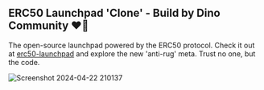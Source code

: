 ## ERC50 Launchpad 'Clone' - Build by Dino Community ❤️🦖

The open-source launchpad powered by the ERC50 protocol.
Check it out at [erc50-launchpad](https://erc50-launchpad.vercel.app/) and explore the new 'anti-rug' meta. Trust no one, but the code.

![Screenshot 2024-04-22 210137](https://github.com/salluthdev/erc50-launchpad/assets/83701344/fdc8f3e1-aeca-47a3-b136-d56ee95e99e5)
